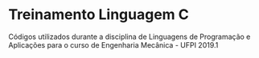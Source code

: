 # Treinamento Linguagem C
Códigos utilizados durante a disciplina de Linguagens de Programação e Aplicações para o curso de Engenharia Mecânica - UFPI 2019.1
